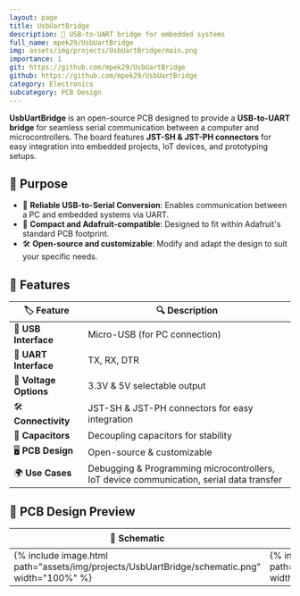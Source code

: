 ```yaml
---
layout: page
title: UsbUartBridge
description: 🔌 USB-to-UART bridge for embedded systems
full_name: mpek29/UsbUartBridge
img: assets/img/projects/UsbUartBridge/main.png
importance: 1
git: https://github.com/mpek29/UsbUartBridge
github: https://github.com/mpek29/UsbUartBridge
category: Electronics
subcategory: PCB Design
---
```



**UsbUartBridge** is an open-source PCB designed to provide a **USB-to-UART bridge** for seamless serial communication between a computer and microcontrollers. The board features **JST-SH & JST-PH connectors** for easy integration into embedded projects, IoT devices, and prototyping setups.

## 🎯 Purpose


- 🔌 **Reliable USB-to-Serial Conversion**: Enables communication between a PC and embedded systems via UART.
- 📏 **Compact and Adafruit-compatible**: Designed to fit within Adafruit's standard PCB footprint.
- 🛠️ **Open-source and customizable**: Modify and adapt the design to suit your specific needs.

## 📝 Features


| 🏷️ Feature            | 🔍 Description                                                                           |
| ---------------------- | ---------------------------------------------------------------------------------------- |
| 🔌 **USB Interface**   | Micro-USB (for PC connection)                                                            |
| 📡 **UART Interface**  | TX, RX, DTR                                                                              |
| 🔋 **Voltage Options** | 3.3V & 5V selectable output                                                              |
| 🛠️ **Connectivity**   | JST-SH & JST-PH connectors for easy integration                                          |
| 🔧 **Capacitors**      | Decoupling capacitors for stability                                                      |
| 🖥️ **PCB Design**     | Open-source & customizable                                                               |
| 🌍 **Use Cases**       | Debugging & Programming microcontrollers, IoT device communication, serial data transfer |

## 📐 PCB Design Preview

| 📜 Schematic | 🖥️ PCB Layout | 🏗️ 3D |
|-----------|-----------|-----------|
| {% include image.html path="assets/img/projects/UsbUartBridge/schematic.png" width="100%" %} | {% include image.html path="assets/img/projects/UsbUartBridge/pcb_layout.png" width="100%" %} | {% include image.html path="assets/img/projects/UsbUartBridge/3d.png" width="100%" %} |

